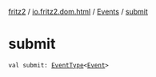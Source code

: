 [fritz2](../../index.md) / [io.fritz2.dom.html](../index.md) / [Events](index.md) / [submit](./submit.md)

# submit

`val submit: `[`EventType`](../-event-type/index.md)`<`[`Event`](https://kotlinlang.org/api/latest/jvm/stdlib/org.w3c.dom.events/-event/index.html)`>`